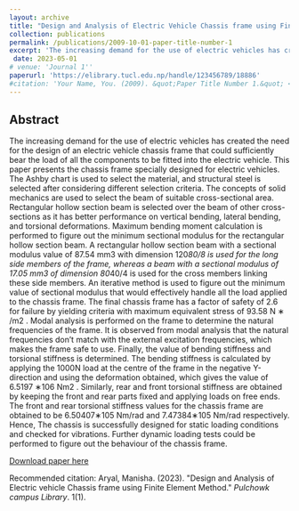 ```yaml
---
layout: archive
title: "Design and Analysis of Electric Vehicle Chassis frame using Finite Element Method"
collection: publications
permalink: /publications/2009-10-01-paper-title-number-1
excerpt: 'The increasing demand for the use of electric vehicles has created the need for the design of an electric vehicle chassis frame that could sufficiently bear the load of all the components to be fitted into the electric vehicle. This paper presents the chassis frame specially designed for electric vehicles.'
 date: 2023-05-01
# venue: 'Journal 1'' 
paperurl: 'https://elibrary.tucl.edu.np/handle/123456789/18886'
#citation: 'Your Name, You. (2009). &quot;Paper Title Number 1.&quot; <i>Journal 1</i>. 1(1).'
---
```

## Abstract 

The increasing demand for the use of electric vehicles has created the need for the design of an electric vehicle chassis frame that could sufficiently bear the load of all the components to be fitted into the electric vehicle. This paper presents the chassis frame specially designed for electric vehicles. The Ashby chart is used to select the material, and structural steel is selected after considering different selection criteria. The concepts of solid mechanics are used to select the beam of suitable cross-sectional area. Rectangular hollow section beam is selected over the beam of other cross-sections as it has better performance on vertical bending, lateral bending, and torsional deformations. Maximum bending moment calculation is performed to figure out the minimum sectional modulus for the rectangular hollow section beam. A rectangular hollow section beam with a sectional modulus value of 87.54 mm3 with dimension 120*80/8 is used for the long side members of the frame, whereas a beam with a sectional modulus of 17.05 mm3 of dimension 80*40/4 is used for the cross members linking these side members. An iterative method is used to figure out the minimum value of sectional modulus that would effectively handle all the load applied to the chassis frame. The final chassis frame has a factor of safety of 2.6 for failure by yielding criteria with maximum equivalent stress of 93.58 N ∗ /m2 . Modal analysis is performed on the frame to determine the natural frequencies of the frame. It is observed from modal analysis that the natural frequencies don’t match with the external excitation frequencies, which makes the frame safe to use. Finally, the value of bending stiffness and torsional stiffness is determined. The bending stiffness is calculated by applying the 1000N load at the centre of the frame in the negative Y-direction and using the deformation obtained, which gives the value of 6.5197 ∗106 Nm2 . Similarly, rear and front torsional stiffness are obtained by keeping the front and rear parts fixed and applying loads on free ends. The front and rear torsional stiffness values for the chassis frame are obtained to be 6.50407∗105 Nm/rad and 7.47384∗105 Nm/rad respectively. Hence, The chassis is successfully designed for static loading conditions and checked for vibrations. Further dynamic loading tests could be performed to figure out the behaviour of the chassis frame.

[Download paper here](http://aryalmanisha.com.np/files/chassisdesign.pdf)

Recommended citation: Aryal, Manisha. (2023). "Design and Analysis of Electric vehicle Chassis frame using Finite Element Method." <i>Pulchowk campus Library</i>. 1(1).
